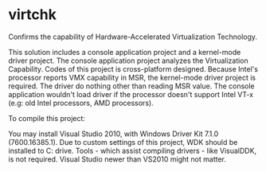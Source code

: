 # virtchk
Confirms the capability of Hardware-Accelerated Virtualization Technology.

This solution includes a console application project and a kernel-mode driver project.
The console application project analyzes the Virtualization Capability. Codes of this project is cross-platform designed.
Because Intel's processor reports VMX capability in MSR, the kernel-mode driver project is required. The driver do nothing other than reading MSR value.
The console application wouldn't load driver if the processor doesn't support Intel VT-x (e.g: old Intel processors, AMD processors).

To compile this project:

You may install Visual Studio 2010, with Windows Driver Kit 7.1.0 (7600.16385.1).
Due to custom settings of this project, WDK should be installed to C: drive.
Tools - which assist compiling drivers - like VisualDDK, is not required.
Visual Studio newer than VS2010 might not matter.
